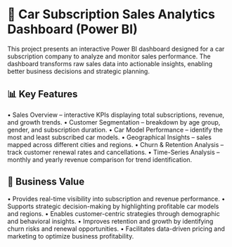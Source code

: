 # 🚗 Car Subscription Sales Analytics Dashboard (Power BI)
This project presents an interactive Power BI dashboard designed for a car subscription company to analyze and monitor sales performance. The dashboard transforms raw sales data into actionable insights, enabling better business decisions and strategic planning.

## 📊 Key Features
•	Sales Overview – interactive KPIs displaying total subscriptions, revenue, and growth trends.
•	Customer Segmentation – breakdown by age group, gender, and subscription duration.
•	Car Model Performance – identify the most and least subscribed car models.
•	Geographical Insights – sales mapped across different cities and regions.
•	Churn & Retention Analysis – track customer renewal rates and cancellations.
•	Time-Series Analysis – monthly and yearly revenue comparison for trend identification.

## 🎯 Business Value
•	Provides real-time visibility into subscription and revenue performance.
•	Supports strategic decision-making by highlighting profitable car models and regions.
•	Enables customer-centric strategies through demographic and behavioral insights.
•	Improves retention and growth by identifying churn risks and renewal opportunities.
•	Facilitates data-driven pricing and marketing to optimize business profitability.
